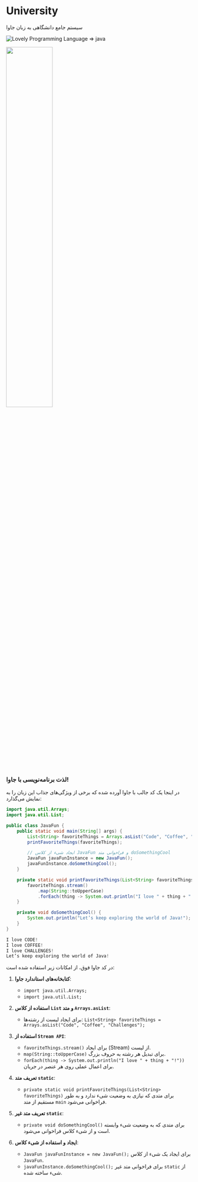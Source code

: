 # University
سیستم جامع دانشگاهی به زبان جاوا


![Lovely Programming Language => java](https://github.com/SayeyeZohor2/University/blob/main/picture/pexels-photo-4017430.webp)

<img src="https://github.com/SayeyeZohor2/University/blob/main/picture/pexels-photo-4017430.webp" width="50%">

### لذت برنامه‌نویسی با جاوا!

در اینجا یک کد جالب با جاوا آورده شده که برخی از ویژگی‌های جذاب این زبان را به نمایش می‌گذارد:


```java
import java.util.Arrays;
import java.util.List;

public class JavaFun {
    public static void main(String[] args) {
        List<String> favoriteThings = Arrays.asList("Code", "Coffee", "Challenges");
        printFavoriteThings(favoriteThings);

        // ایجاد شیء از کلاس JavaFun و فراخوانی متد doSomethingCool
        JavaFun javaFunInstance = new JavaFun();
        javaFunInstance.doSomethingCool();
    }

    private static void printFavoriteThings(List<String> favoriteThings) {
        favoriteThings.stream()
            .map(String::toUpperCase)
            .forEach(thing -> System.out.println("I love " + thing + "!"));
    }

    private void doSomethingCool() {
        System.out.println("Let’s keep exploring the world of Java!");
    }
}
```

```java
I love CODE!
I love COFFEE!
I love CHALLENGES!
Let’s keep exploring the world of Java!
```



در کد جاوا فوق، از امکانات زیر استفاده شده است:

1. **کتابخانه‌های استاندارد جاوا**:
   - `import java.util.Arrays;`
   - `import java.util.List;`

2. **استفاده از کلاس `List` و متد `Arrays.asList`**:
   - برای ایجاد لیست از رشته‌ها: `List<String> favoriteThings = Arrays.asList("Code", "Coffee", "Challenges");`

3. **استفاده از `Stream API`**:
   - `favoriteThings.stream()` برای ایجاد (Stream) از لیست.
   - `map(String::toUpperCase)` برای تبدیل هر رشته به حروف بزرگ.
   - `forEach(thing -> System.out.println("I love " + thing + "!"))` برای اعمال عملی روی هر عنصر در جریان.

4. **تعریف متد `static`**:
   - `private static void printFavoriteThings(List<String> favoriteThings)` برای متدی که نیازی به وضعیت شیء ندارد و به طور مستقیم از متد `main` فراخوانی می‌شود.

5. **تعریف متد غیر `static`**:
   - `private void doSomethingCool()` برای متدی که به وضعیت شیء وابسته است و از شیء کلاس فراخوانی می‌شود.

6. **ایجاد و استفاده از شیء کلاس**:
   - `JavaFun javaFunInstance = new JavaFun();` برای ایجاد یک شیء از کلاس `JavaFun`.
   - `javaFunInstance.doSomethingCool();` برای فراخوانی متد غیر `static` از شیء ساخته شده.

